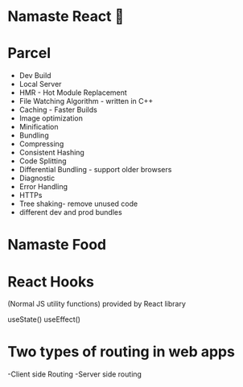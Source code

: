 # Namaste React 🚀 

# Parcel
- Dev Build
- Local Server
- HMR - Hot Module Replacement
- File Watching Algorithm - written in C++
- Caching - Faster Builds
- Image optimization 
- Minification
- Bundling
- Compressing
- Consistent Hashing
- Code Splitting
- Differential Bundling - support older browsers
- Diagnostic
- Error Handling
- HTTPs
- Tree shaking- remove unused code    
- different dev and prod bundles 

# Namaste Food

# React Hooks
(Normal JS utility functions) provided by React library

useState()
useEffect()

# Two types of routing in web apps
-Client side Routing
-Server side routing







